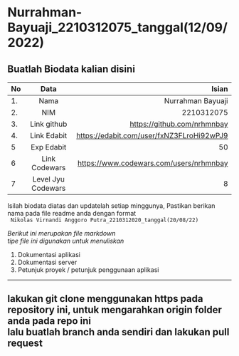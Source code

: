 # Nurrahman-Bayuaji_2210312075_tanggal(12/09/2022)
**Buatlah Biodata kalian disini** <br />
----------------------------------------
|No | Data  | Isian|
|---|:-------:|------:|
|1. |Nama     | Nurrahman Bayuaji |
|2.| NIM        | 2210312075 |
|3. |Link github | https://github.com/nrhmnbay |
|4.| Link Edabit | https://edabit.com/user/fxNZ3FLroHi92wPJ9 |
|5|Exp Edabit   | 50  |
|6| Link Codewars| https://www.codewars.com/users/nrhmnbay   |
|7| Level Jyu Codewars|8|

Isilah biodata diatas dan updatelah setiap minggunya,
Pastikan berikan nama pada file readme anda dengan format <br/>
`
Nikolas Virnandi Anggoro Putra_2210312020_tanggal(20/08/22)` 

*Berikut ini merupakan file markdown <br/> tipe file ini digunakan untuk menuliskan*
1. Dokumentasi aplikasi
2. Dokumentasi server
3. Petunjuk proyek / petunjuk penggunaan aplikasi
----
**lakukan git clone menggunakan https pada repository ini, untuk mengarahkan origin folder anda pada repo ini<br/> lalu buatlah branch anda sendiri dan lakukan pull request**
----
